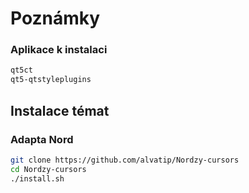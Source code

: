 # Poznámky

### Aplikace k instalaci
 ```bash
 qt5ct
 qt5-qtstyleplugins
```



## Instalace témat

### Adapta Nord

```bash
git clone https://github.com/alvatip/Nordzy-cursors
cd Nordzy-cursors
./install.sh
```